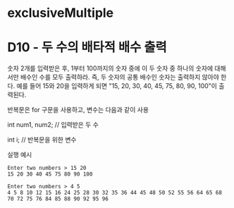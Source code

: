 # exclusiveMultiple

# D10 - 두 수의 배타적 배수 출력
숫자 2개를 입력받은 후, 1부터 100까지의 숫자 중에 이 두 숫자 중 하나의 숫자에 대해서만 배수인 수를 모두 출력하라. 즉, 두 숫자의 공통 배수인 숫자는 출력하지 않아야 한다. 예를 들어 15와 20을 입력하게 되면 "15, 20, 30, 40, 45, 75, 80, 90, 100"이 출력된다. 

반복문은 for 구문을 사용하고, 변수는 다음과 같이 사용 

int num1, num2; // 입력받은 두 수 

int i; // 반복문을 위한 변수 

실행 예시
```
Enter two numbers > 15 20
15 20 30 40 45 75 80 90 100
```

```
Enter two numbers > 4 5
4 5 8 10 12 15 16 24 25 28 30 32 35 36 44 45 48 50 52 55 56 64 65 68 70 72 75 76 84 85 88 90 92 95 96
```
